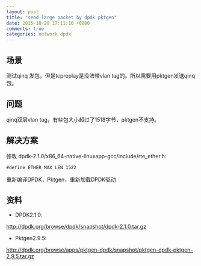 ```yaml
---
layout: post
title: "send large packet by dpdk pktgen"
date: 2015-10-28 17:11:10 +0800
comments: true
categories: network dpdk
---
```


场景
------
测试qinq 发包，但是tcpreplay是没法带vlan tag的。所以需要用pktgen发送qinq包。

问题
-----
qinq双层vlan tag，有些包大小超过了1518字节，pktgen不支持。

解决方案
--------
修改 dpdk-2.1.0/x86_64-native-linuxapp-gcc/include/rte_ether.h:

    #define ETHER_MAX_LEN 1522

重新编译DPDK，Pktgen，重新加载DPDK驱动

资料
----

* DPDK2.1.0:

http://dpdk.org/browse/dpdk/snapshot/dpdk-2.1.0.tar.gz

* Pktgen2.9.5:

http://dpdk.org/browse/apps/pktgen-dpdk/snapshot/pktgen-dpdk-pktgen-2.9.5.tar.gz


